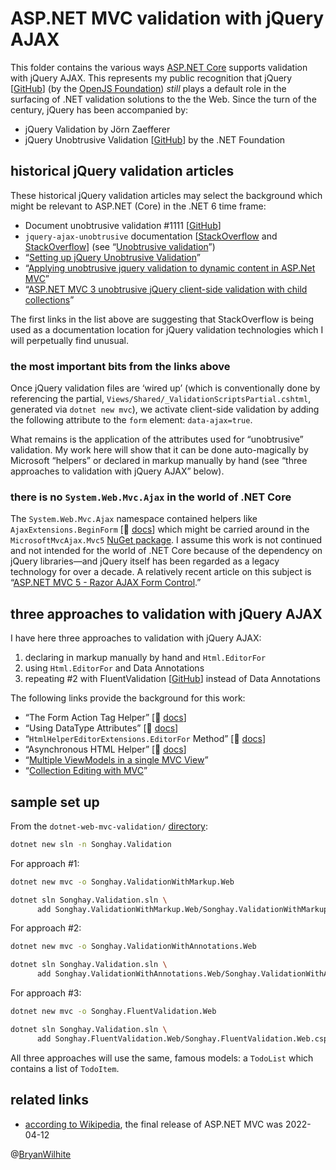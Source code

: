 # ASP.NET MVC validation with jQuery AJAX

This folder contains the various ways [ASP.NET Core](https://en.wikipedia.org/wiki/ASP.NET_Core) supports validation with jQuery AJAX. This represents my public recognition that jQuery [[GitHub](https://github.com/jquery)] (by the [OpenJS Foundation](https://openjsf.org/)) _still_ plays a default role in the surfacing of .NET validation solutions to the the Web. Since the turn of the century, jQuery has been accompanied by:

- jQuery Validation by Jörn Zaefferer
- jQuery Unobtrusive Validation [[GitHub](https://github.com/aspnet/jquery-validation-unobtrusive#jquery-unobtrusive-validation)] by the .NET Foundation

## historical jQuery validation articles

These historical jQuery validation articles may select the background which might be relevant to ASP.NET (Core) in the .NET 6 time frame:

- Document unobtrusive validation #1111 [[GitHub](https://github.com/dotnet/AspNetCore.Docs/issues/1111)]
- `jquery-ajax-unobtrusive` documentation [[StackOverflow](https://stackoverflow.com/a/50148838/22944) and [StackOverflow](https://stackoverflow.com/a/15977785/22944)] (see “[Unobtrusive validation](https://docs.microsoft.com/en-us/aspnet/core/mvc/models/validation?view=aspnetcore-6.0#unobtrusive-validation)”)
- “[Setting up jQuery Unobtrusive Validation](https://www.mobzystems.com/blog/setting-up-jquery-unobtrusive-validation/)”
- “[Applying unobtrusive jquery validation to dynamic content in ASP.Net MVC](https://xhalent.wordpress.com/2011/01/24/applying-unobtrusive-validation-to-dynamic-content/)”
- “[ASP.NET MVC 3 unobtrusive jQuery client-side validation with child collections](https://stackoverflow.com/questions/7015526/asp-net-mvc-3-unobtrusive-jquery-client-side-validation-with-child-collections)”

The first links in the list above are suggesting that StackOverflow is being used as a documentation location for jQuery validation technologies which I will perpetually find unusual.

### the most important bits from the links above

Once jQuery validation files are ‘wired up’ (which is conventionally done by referencing the partial, `Views/Shared/_ValidationScriptsPartial.cshtml`, generated via `dotnet new mvc`), we activate client-side validation by adding the following attribute to the `form` element: `data-ajax=true`.

What remains is the application of the attributes used for “unobtrusive” validation. My work here will show that it can be done auto-magically by Microsoft “helpers” or declared in markup manually by hand (see “three approaches to validation with jQuery AJAX” below).

### there is no `System.Web.Mvc.Ajax` in the world of .NET Core

The `System.Web.Mvc.Ajax` namespace contained helpers like `AjaxExtensions.BeginForm` [📖 [docs](https://docs.microsoft.com/en-us/dotnet/api/system.web.mvc.ajax.ajaxextensions.beginform?view=aspnet-mvc-5.2)] which might be carried around in the `MicrosoftMvcAjax.Mvc5` [NuGet package](https://www.nuget.org/packages/MicrosoftMvcAjax.Mvc5/). I assume this work is not continued and not intended for the world of .NET Core because of the dependency on jQuery libraries—and jQuery itself has been regarded as a legacy technology for over a decade. A relatively recent article on this subject is “[ASP.NET MVC 5 - Razor AJAX Form Control](https://www.c-sharpcorner.com/article/asp-net-mvc5-razor-ajax-form-control/).”

## three approaches to validation with jQuery AJAX

I have here three approaches to validation with jQuery AJAX:

1. declaring in markup manually by hand and `Html.EditorFor`
2. using `Html.EditorFor` and Data Annotations
3. repeating #2 with FluentValidation [[GitHub](https://github.com/FluentValidation/FluentValidation)] instead of Data Annotations

The following links provide the background for this work:

- “The Form Action Tag Helper” [📖 [docs](https://docs.microsoft.com/en-us/aspnet/core/mvc/views/working-with-forms?view=aspnetcore-6.0#the-form-action-tag-helper)]
- “Using DataType Attributes” [📖 [docs](https://docs.microsoft.com/en-us/aspnet/core/tutorials/first-mvc-app/validation?view=aspnetcore-6.0#using-datatype-attributes)]
- “`HtmlHelperEditorExtensions.EditorFor` Method” [📖 [docs](https://docs.microsoft.com/en-us/dotnet/api/microsoft.aspnetcore.mvc.rendering.htmlhelpereditorextensions.editorfor?view=aspnetcore-6.0)]
- “Asynchronous HTML Helper” [📖 [docs](https://docs.microsoft.com/en-us/aspnet/core/mvc/views/partial?view=aspnetcore-6.0#asynchronous-html-helper)]
- “[Multiple ViewModels in a single MVC View](https://damienbod.com/2014/01/27/multiple-viewmodels-in-a-single-mvc-view/)”
- “[Collection Editing with MVC](https://www.abstractmethod.co.uk/blog/2017/12/collection-editing-with-mvc/)”

## sample set up

From the `dotnet-web-mvc-validation/` [directory](../dotnet-web-mvc-validation):

```bash
dotnet new sln -n Songhay.Validation
```

For approach #1:

```bash
dotnet new mvc -o Songhay.ValidationWithMarkup.Web

dotnet sln Songhay.Validation.sln \
      add Songhay.ValidationWithMarkup.Web/Songhay.ValidationWithMarkup.Web.csproj
```

For approach #2:

```bash
dotnet new mvc -o Songhay.ValidationWithAnnotations.Web

dotnet sln Songhay.Validation.sln \
      add Songhay.ValidationWithAnnotations.Web/Songhay.ValidationWithAnnotations.Web.csproj
```

For approach #3:

```bash
dotnet new mvc -o Songhay.FluentValidation.Web

dotnet sln Songhay.Validation.sln \
      add Songhay.FluentValidation.Web/Songhay.FluentValidation.Web.csproj
```

All three approaches will use the same, famous models: a `TodoList` which contains a list of `TodoItem`.

## related links

- [according to Wikipedia](https://en.wikipedia.org/wiki/ASP.NET_MVC), the final release of ASP.NET MVC was 2022-04-12

@[BryanWilhite](https://twitter.com/BryanWilhite)

